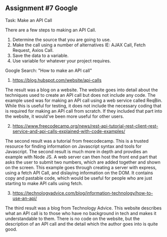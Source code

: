 ## Assignment #7 Google

Task: Make an API Call

There are a few steps to making an API Call.

1. Determine the source that you are going to use.
2. Make the call using a number of alternatives IE: AJAX Call, Fetch Request, Axios Call.
3. Save the data to a variable.
4. Use variable for whatever your project requires.

Google Search:
"How to make an API call"
1. https://blog.hubspot.com/website/api-calls

The result was a blog on a website. The website goes into detail about the techniques used to create an API call but does not include any code. The example used was for making an API call using a web service called ReqBin. While this is useful for testing, it does not include the necessary coding that is required for making an API call from scratch. If they included that part into the website, it would've been more useful for other users. 

2. https://www.freecodecamp.org/news/rest-api-tutorial-rest-client-rest-service-and-api-calls-explained-with-code-examples/

The second result was a tutorial from freecodecamp. This is a trusted resource for finding information on Javascript syntax and tools for Javascript. The second result is much more in depth and provdies an example with Node JS. A web server can then host the front end part that asks the user to submit two numbers, which are added together and shown on the screen. This example goes through creating a server with express, using a fetch API Call, and dislaying information on the DOM. It contains copy and pastable code, which would be useful for people who are just starting to make API calls using fetch. 

3. https://technologyadvice.com/blog/information-technology/how-to-use-an-api/

The third result was a blog from Technology Advice. This website describes what an API call is to those who have no background in tech and makes it understandable to them. There is no code on the website, but the description of an API call and the detail which the author goes into is quite good. 